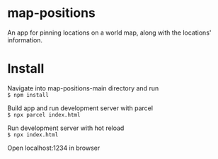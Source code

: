 # map-positions
An app for pinning locations on a world map, along with the locations' information.

 # Install 
 Navigate into map-positions-main directory and run<br/>
 ```$ npm install```</br>
 
 Build app and run development server with parcel</br>
 ```$ npx parcel index.html```</br>
 
 Run development server with hot reload</br>
 ```$ npx index.html```
 
 Open localhost:1234 in browser
